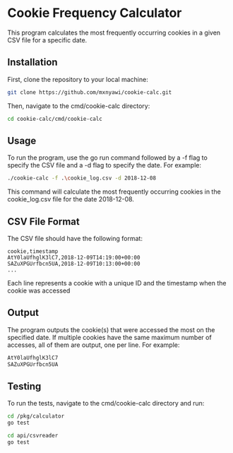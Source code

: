 # Cookie Frequency Calculator

This program calculates the most frequently occurring cookies in a given CSV file for a specific date.

## Installation

First, clone the repository to your local machine:

```bash
git clone https://github.com/mxnyawi/cookie-calc.git
```

Then, navigate to the cmd/cookie-calc directory:
```bash
cd cookie-calc/cmd/cookie-calc
```

## Usage

To run the program, use the go run command followed by a -f flag to specify the CSV file and a -d flag to specify the date. For example:

```bash
./cookie-calc -f .\cookie_log.csv -d 2018-12-08
```

This command will calculate the most frequently occurring cookies in the cookie_log.csv file for the date 2018-12-08.

## CSV File Format

The CSV file should have the following format:

```csv
cookie,timestamp
AtY0laUfhglK3lC7,2018-12-09T14:19:00+00:00
SAZuXPGUrfbcn5UA,2018-12-09T10:13:00+00:00
...
```

Each line represents a cookie with a unique ID and the timestamp when the cookie was accessed

## Output

The program outputs the cookie(s) that were accessed the most on the specified date. If multiple cookies have the same maximum number of accesses, all of them are output, one per line. For example:

```bash
AtY0laUfhglK3lC7
SAZuXPGUrfbcn5UA
```

## Testing

To run the tests, navigate to the cmd/cookie-calc directory and run:

```bash
cd /pkg/calculator
go test

cd api/csvreader
go test
```